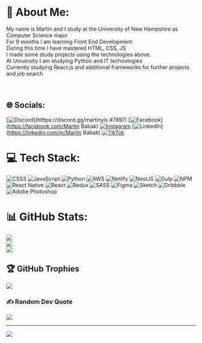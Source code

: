 # 💫 About Me:
My name is Martin and I study at the University of New Hampshire as Computer Science major<br>For 9 months I am learning Front End Development<br>During this time I have mastered HTML, CSS, JS<br>I made some study projects using the technologies above.<br>At University I am studying Python and IT technologies<br>Currently studying React.js and additional frameworks for further projects and job search<br><br><br>


## 🌐 Socials:
[![Discord](https://img.shields.io/badge/Discord-%237289DA.svg?logo=discord&logoColor=white)](htttps://discord.gg/martinyis #7897) [![Facebook](https://img.shields.io/badge/Facebook-%231877F2.svg?logo=Facebook&logoColor=white)](https://facebook.com/Martin Babak) [![Instagram](https://img.shields.io/badge/Instagram-%23E4405F.svg?logo=Instagram&logoColor=white)](https://instagram.com/martinyiss) [![LinkedIn](https://img.shields.io/badge/LinkedIn-%230077B5.svg?logo=linkedin&logoColor=white)](https://linkedin.com/in/Martin Babak) [![TikTok](https://img.shields.io/badge/TikTok-%23000000.svg?logo=TikTok&logoColor=white)](https://tiktok.com/@martinyis) 

# 💻 Tech Stack:
![CSS3](https://img.shields.io/badge/css3-%231572B6.svg?style=for-the-badge&logo=css3&logoColor=white) ![JavaScript](https://img.shields.io/badge/javascript-%23323330.svg?style=for-the-badge&logo=javascript&logoColor=%23F7DF1E) ![Python](https://img.shields.io/badge/python-3670A0?style=for-the-badge&logo=python&logoColor=ffdd54) ![AWS](https://img.shields.io/badge/AWS-%23FF9900.svg?style=for-the-badge&logo=amazon-aws&logoColor=white) ![Netlify](https://img.shields.io/badge/netlify-%23000000.svg?style=for-the-badge&logo=netlify&logoColor=#00C7B7) ![NestJS](https://img.shields.io/badge/nestjs-%23E0234E.svg?style=for-the-badge&logo=nestjs&logoColor=white) ![Gulp](https://img.shields.io/badge/GULP-%23CF4647.svg?style=for-the-badge&logo=gulp&logoColor=white) ![NPM](https://img.shields.io/badge/NPM-%23000000.svg?style=for-the-badge&logo=npm&logoColor=white) ![React Native](https://img.shields.io/badge/react_native-%2320232a.svg?style=for-the-badge&logo=react&logoColor=%2361DAFB) ![React](https://img.shields.io/badge/react-%2320232a.svg?style=for-the-badge&logo=react&logoColor=%2361DAFB) ![Redux](https://img.shields.io/badge/redux-%23593d88.svg?style=for-the-badge&logo=redux&logoColor=white) ![SASS](https://img.shields.io/badge/SASS-hotpink.svg?style=for-the-badge&logo=SASS&logoColor=white) 	![Figma](https://img.shields.io/badge/figma-%23F24E1E.svg?style=for-the-badge&logo=figma&logoColor=white) ![Sketch](https://img.shields.io/badge/Sketch-FFB387?style=for-the-badge&logo=sketch&logoColor=black) ![Dribbble](https://img.shields.io/badge/Dribbble-EA4C89?style=for-the-badge&logo=dribbble&logoColor=white) ![Adobe Photoshop](https://img.shields.io/badge/adobephotoshop-%2331A8FF.svg?style=for-the-badge&logo=adobephotoshop&logoColor=white)
# 📊 GitHub Stats:
![](https://github-readme-stats.vercel.app/api?username=martinyis&theme=dark&hide_border=false&include_all_commits=false&count_private=false)<br/>
![](https://github-readme-streak-stats.herokuapp.com/?user=martinyis&theme=dark&hide_border=false)<br/>
![](https://github-readme-stats.vercel.app/api/top-langs/?username=martinyis&theme=dark&hide_border=false&include_all_commits=false&count_private=false&layout=compact)

## 🏆 GitHub Trophies
![](https://github-profile-trophy.vercel.app/?username=martinyis&theme=tokyonight&no-frame=false&no-bg=true&margin-w=4)

### ✍️ Random Dev Quote
![](https://quotes-github-readme.vercel.app/api?type=vetical&theme=tokyonight)

---
[![](https://visitcount.itsvg.in/api?id=martinyis&icon=6&color=6)](https://visitcount.itsvg.in)
